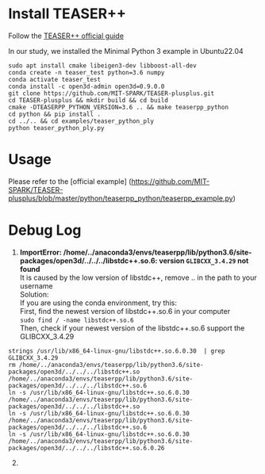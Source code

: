 # Install TEASER++
Follow the [TEASER++ official guide](https://github.com/MIT-SPARK/TEASER-plusplus)

In our study, we installed the Minimal Python 3 example in Ubuntu22.04
```
sudo apt install cmake libeigen3-dev libboost-all-dev
conda create -n teaser_test python=3.6 numpy
conda activate teaser_test
conda install -c open3d-admin open3d=0.9.0.0
git clone https://github.com/MIT-SPARK/TEASER-plusplus.git
cd TEASER-plusplus && mkdir build && cd build
cmake -DTEASERPP_PYTHON_VERSION=3.6 .. && make teaserpp_python
cd python && pip install .
cd ../.. && cd examples/teaser_python_ply 
python teaser_python_ply.py
```

# Usage
Please refer to the [official example] (https://github.com/MIT-SPARK/TEASER-plusplus/blob/master/python/teaserpp_python/teaserpp_example.py)


# Debug Log
1. **ImportError: /home/../anaconda3/envs/teaserpp/lib/python3.6/site-packages/open3d/../../../libstdc++.so.6: version `GLIBCXX_3.4.29` not found** <br>
It is caused by the low version of libstdc++, remove .. in the path to your username<br>
Solution:<br>
If you are using the conda environment, try this: <br>
First, find the newest version of libstdc++.so.6 in your computer<br>
`sudo find / -name libstdc++.so.6`<br>
Then, check if your newest version of the libstdc++.so.6 support the GLIBCXX_3.4.29<br>
```
strings /usr/lib/x86_64-linux-gnu/libstdc++.so.6.0.30  | grep GLIBCXX_3.4.29
rm /home/../anaconda3/envs/teaserpp/lib/python3.6/site-packages/open3d/../../../libstdc++.so /home/../anaconda3/envs/teaserpp/lib/python3.6/site-packages/open3d/../../../libstdc++.so.6
ln -s /usr/lib/x86_64-linux-gnu/libstdc++.so.6.0.30 /home/../anaconda3/envs/teaserpp/lib/python3.6/site-packages/open3d/../../../libstdc++.so
ln -s /usr/lib/x86_64-linux-gnu/libstdc++.so.6.0.30 /home/../anaconda3/envs/teaserpp/lib/python3.6/site-packages/open3d/../../../libstdc++.so.6
ln -s /usr/lib/x86_64-linux-gnu/libstdc++.so.6.0.30 /home/../anaconda3/envs/teaserpp/lib/python3.6/site-packages/open3d/../../../libstdc++.so.6.0.26
```
2. 

